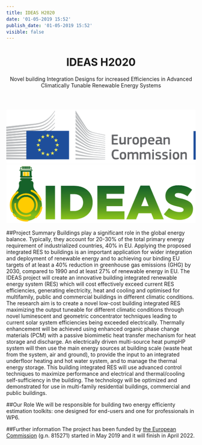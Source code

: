 ```yaml
---
title: IDEAS H2020
date: '01-05-2019 15:52'
publish_date: '01-05-2019 15:52'
visible: false
---
```


<div style="text-align: center">
<header>
<h1>IDEAS H2020 </h1>
<p>Novel building Integration Designs for increased Efficiencies in Advanced Climatically Tunable Renewable Energy Systems</p>
</header>
</div>

![EU Commission Logo](img/eu-commission.png)
![Ideas Project Logo](img/ideash2020.png)

##Project Summary
Buildings play a significant role in the global energy balance. Typically, they account for 20-30% of the total primary energy requirement of industrialized countries, 40% in EU. Applying the proposed integrated RES to buildings is an important application for wider integration and deployment of renewable energy and to achieving our binding EU targets of at least a 40% reduction in greenhouse gas emissions (GHG) by 2030, compared to 1990 and at least 27% of renewable energy in EU. The IDEAS project will create an innovative building integrated renewable energy system (RES) which will cost effectively exceed current RES efficiencies, generating electricity, heat and cooling and optimised for multifamily, public and commercial buildings in different climatic conditions. The research aim is to create a novel low-cost building integrated RES maximizing the output tuneable for different climatic conditions through novel luminescent and geometric concentrator techniques leading to current solar system efficiencies being exceeded electrically. Thermally enhancement will be achieved using enhanced organic phase change materials (PCM) with a passive biomimetic heat transfer mechanism for heat storage and discharge. An electrically driven multi-source heat pumpHP system will then use the main energy sources at building scale (waste heat from the system, air and ground), to provide the input to an integrated underfloor heating and hot water system, and to manage the thermal energy storage. This building integrated RES will use advanced control techniques to maximize performance and electrical and thermal/cooling self-sufficiency in the building. The technology will be optimized and demonstrated for use in multi-family residential buildings, commercial and public buildings.

##Our Role
We will be responsible for building two energy efficienty estimation toolkits: one designed for end-users and one for 
professionals in WP6.

##Further information
The project has been funded by [the European Commission](https://cordis.europa.eu/project/id/815271) (g.n. 815271) started in 
May 2019 and it will finish in April 2022. 
